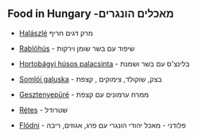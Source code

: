 ## Food in Hungary -מאכלים הונגרים



* [Halászlé](https://duckduckgo.com/?q=hal%C3%A1szl%C3%A9&t=ffab&iar=images&iax=images&ia=images) מרק דגים חריף
* [Rablóhús](https://duckduckgo.com/?q=rabl%C3%B3h%C3%BAs&t=ffab&iar=images&iax=images&ia=images) - שיפוד עם בשר שומן וירקות
* [Hortobágyi húsos palacsinta](https://duckduckgo.com/?q=hortobagyi+palacsinta&t=ffab&iar=images&iax=images&ia=images) -  בלינצ'ס עם בשר ושמנת


* [Somlói galuska](https://duckduckgo.com/?t=ffab&q=Soml%C3%B3i+galuska&iax=images&ia=images) - בצק, שוקולד, צימוקים , קצפת
* [Gesztenyepüré](https://duckduckgo.com/?q=gesztenyep%C3%BCr%C3%A9&t=ffab&iar=images&iax=images&ia=images) - ממרח ערמונים עם קצפת
* [Rétes](https://duckduckgo.com/?t=ffab&q=r%C3%A9tes&iax=images&ia=images) - שטרודל
* [Flódni](https://duckduckgo.com/?q=fl%C3%B3dni&t=ffab&iar=images&iax=images&ia=images) - פלודני - מאכל יהודי הונגרי עם פרג, אגוזים, ריבה


